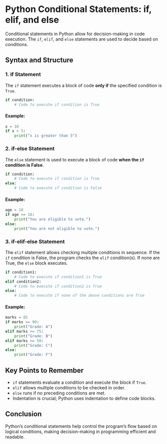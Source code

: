 # Python Conditional Statements: if, elif, and else

Conditional statements in Python allow for decision-making in code execution. 
The `if`, `elif`, and `else` statements are used to decide based on conditions.

## Syntax and Structure
### 1. **if Statement**
The `if` statement executes a block of code **only if** the specified condition is `True`.

```python
if condition:
    # Code to execute if condition is True
```

#### Example:
```python
x = 10
if x > 5:
    print("x is greater than 5")
```

### 2. **if-else Statement**
The `else` statement is used to execute a block of code **when the `if` condition is False**.

```python
if condition:
    # Code to execute if condition is True
else:
    # Code to execute if condition is False
```

#### Example:
```python
age = 18
if age >= 18:
    print("You are eligible to vote.")
else:
    print("You are not eligible to vote.")
```

### 3. **if-elif-else Statement**
The `elif` statement allows checking multiple conditions in sequence. If the `if` condition is False, the program checks the `elif` condition(s). If none are True, the `else` block executes.

```python
if condition1:
    # Code to execute if condition1 is True
elif condition2:
    # Code to execute if condition2 is True
else:
    # Code to execute if none of the above conditions are True
```

#### Example:
```python
marks = 85
if marks >= 90:
    print("Grade: A")
elif marks >= 75:
    print("Grade: B")
elif marks >= 50:
    print("Grade: C")
else:
    print("Grade: F")
```

## Key Points to Remember
- `if` statements evaluate a condition and execute the block if `True`.
- `elif` allows multiple conditions to be checked in order.
- `else` runs if no preceding conditions are met.
- Indentation is crucial; Python uses indentation to define code blocks.

## Conclusion
Python’s conditional statements help control the program’s flow based on logical conditions, making decision-making in programming efficient and readable.

